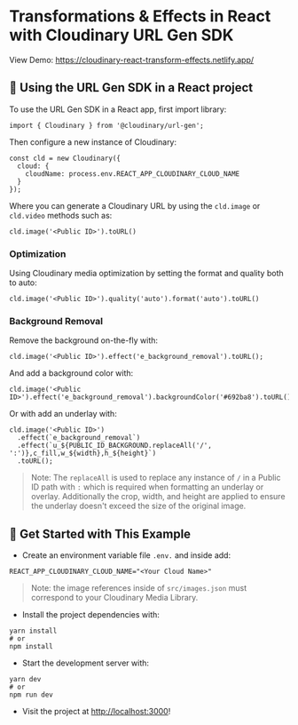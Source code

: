 # Transformations & Effects in React with Cloudinary URL Gen SDK

View Demo: https://cloudinary-react-transform-effects.netlify.app/

## 🧰 Using the URL Gen SDK in a React project

To use the URL Gen SDK in a React app, first import library:

```
import { Cloudinary } from '@cloudinary/url-gen';
```

Then configure a new instance of Cloudinary:

```
const cld = new Cloudinary({
  cloud: {
    cloudName: process.env.REACT_APP_CLOUDINARY_CLOUD_NAME
  }
});
```

Where you can generate a Cloudinary URL by using the `cld.image` or `cld.video` methods such as:

```
cld.image('<Public ID>').toURL()
```

### Optimization

Using Cloudinary media optimization by setting the format and quality both to auto:

```
cld.image('<Public ID>').quality('auto').format('auto').toURL()
```

### Background Removal

Remove the background on-the-fly with:

```
cld.image('<Public ID>').effect('e_background_removal').toURL();
```

And add a background color with:

```
cld.image('<Public ID>').effect('e_background_removal').backgroundColor('#692ba8').toURL();
```

Or with add an underlay with:

```
cld.image('<Public ID>')
  .effect(`e_background_removal`)
  .effect(`u_${PUBLIC_ID_BACKGROUND.replaceAll('/', ':')},c_fill,w_${width},h_${height}`)
  .toURL();
```

> Note: The `replaceAll` is used to replace any instance of `/` in a Public ID path with `:` which is required when formatting an underlay or overlay. Additionally the crop, width, and height are applied to ensure the underlay doesn't exceed the size of the original image.


## 🚀 Get Started with This Example

* Create an environment variable file `.env.` and inside add:
```
REACT_APP_CLOUDINARY_CLOUD_NAME="<Your Cloud Name>"
```

> Note: the image references inside of `src/images.json` must correspond to your Cloudinary Media Library.

* Install the project dependencies with:

```
yarn install
# or
npm install
```

* Start the development server with:

```
yarn dev
# or
npm run dev
```

* Visit the project at <http://localhost:3000>!
